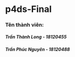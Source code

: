 # p4ds-Final
### Tên thành viên:
##### Trần Thành Long - 18120455
##### Trần Phúc Nguyên - 18120488
